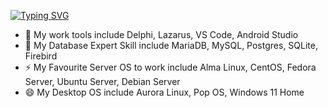 [![Typing SVG](https://readme-typing-svg.demolab.com/?lines=My+Name+is+Teguh+Prasetyo;a+Delphi+and+Pascal+Enthusiast)](https://git.io/typing-svg)
<!--
**teguhe/teguhe** is a ✨ _special_ ✨ repository because its `README.md` (this file) appears on your GitHub profile.
Here are some ideas to get you started:

- 🔭 I’m currently working on "Pemerintah Kota Salatiga"
-->
- 🌱 My work tools include Delphi, Lazarus, VS Code, Android Studio
- 🔭 My Database Expert Skill include MariaDB, MySQL, Postgres, SQLite, Firebird
- ⚡ My Favourite Server OS to work include Alma Linux, CentOS, Fedora Server, Ubuntu Server, Debian Server
- 😄 My Desktop OS include Aurora Linux, Pop OS, Windows 11 Home
<!--
- 👯 I’m looking to collaborate on ...
- 🤔 I’m looking for help with ...
- 💬 Ask me about ...
- 📫 How to reach me: ...
- 😄 Pronouns: ...
- ⚡ Fun fact: ...

.
[![App Platorm](https://doimages.nyc3.cdn.digitaloceanspaces.com/002Blog/0-BLOG-BANNERS/app_platform.png)](https://www.digitalocean.com/products/app-platform)



---

[![Top Langs](https://github-readme-stats-git-masterrstaa-rickstaa.vercel.app/api/top-langs/?username=teguhe&show_icons=true&theme=tokyonight&border_color=0D1117&bg_color=0D1115)](https://github.com/anuraghazra/github-readme-stats)
-->
